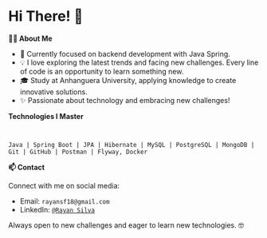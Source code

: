# Hi There! 👋

**👨‍💻 About Me**

- 📘 Currently focused on backend development with Java Spring.
- 💡 I love exploring the latest trends and facing new challenges. Every line of code is an opportunity to learn something new.
- 🎓 Study at Anhanguera University, applying knowledge to create innovative solutions.
- ✨ Passionate about technology and embracing new challenges!

**Technologies I Master**

```


Java | Spring Boot | JPA | Hibernate | MySQL | PostgreSQL | MongoDB | Git | GitHub | Postman | Flyway, Docker
```

**📫 Contact**

Connect with me on social media:

- Email: `rayansf18@gmail.com`
- LinkedIn: [`@Rayan Silva`](https://www.linkedin.com/in/rayan-silva-7025271a7/)

Always open to new challenges and eager to learn new technologies. :nerd_face:
